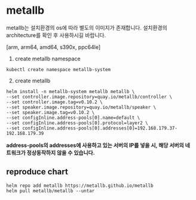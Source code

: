 # metallb

metallb는 설치환경의 os에 따라 별도의 이미지가 존재합니다. 설치환경의 architecture를 확인 후 사용하시길 바랍니다.

[arm, arm64, amd64, s390x, ppc64le]

1. create metallb namespace
```
kubectl create namespace metallb-system
```

2. create metallb
```
helm install -n metallb-system metallb metallb \
--set controller.image.repository=quay.io/metallb/controller \
--set controller.image.tag=v0.10.2 \
--set speaker.image.repository=quay.io/metallb/speaker \
--set speaker.image.tag=v0.10.2 \
--set configInline.address-pools[0].name=default \
--set configInline.address-pools[0].protocol=layer2 \
--set configInline.address-pools[0].addresses[0]=192.168.179.37-192.168.179.39
```
**address-pools의 addresses에 사용하고 있는 서버의 IP를 넣을 시, 해당 서버의 네트워크가 정상동작하지 않을 수 있습니다.**


## reproduce chart
```
helm repo add metallb https://metallb.github.io/metallb
helm pull metallb/metallb --untar
```